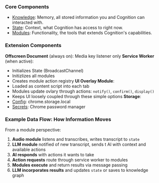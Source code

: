 ### Core Components
- [Knowledge](./Knowledge.md): Memory, all stored information you and Cognition can interacted with.
- [State](./State.md): Context, what Cognition has access to right now.
- [Modules](./Modules.md): Functionality, the tools that extends Cognition's capabilities.

### Extension Components
**Offscreen Document** (always on): Media key listener only
**Service Worker** (when active): 
- Initializes State (BroadcastChannel)
- Initizlizes all modules
- Creates module action registry
**UI Overlay Module**: 
- Loaded as content script into each tab
- Modules update ovlary through actions: `notify()`, `confirm()`, `display()`
- Keeps UI loosely coupled through these simple options
**Storage**:
- [Config](./Configuration.md): chrome.storage.local 
- [Secrets](./Secrets.md): Chrome password manager

### Example Data Flow: How Information Moves
From a module perspective:
1. **Audio module** listens and transcribes, writes transcript to `state`
2. **LLM module** notified of new transcript, sends t AI with context and available actions
3. **AI responds** with actions it wants to take
4. **Action requests** route through service worker to modules
5. **Modules execute** and return results via message passing
6. **LLM incorporates results** and updates `state` or saves to knowledge graph